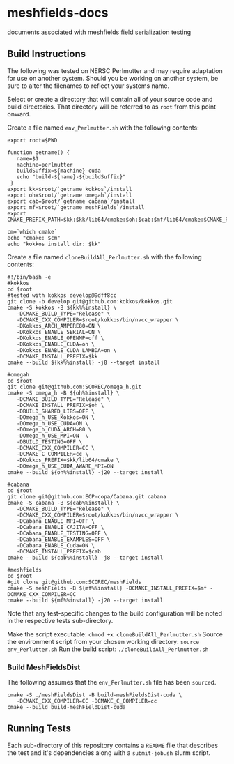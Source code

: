 # meshfields-docs
documents associated with meshfields field serialization testing

## Build Instructions
The following was tested on NERSC Perlmutter and may require adaptation for use on another system. Should you be working on another system, be sure to alter the filenames to reflect your systems name.

Select or create a directory that will contain all of your source code and build directories. That directory will be referred to as `root` from this point onward.

Create a file named `env_Perlmutter.sh` with the following contents:
```
export root=$PWD

function getname() {
   name=$1
   machine=perlmutter
   buildSuffix=${machine}-cuda
   echo "build-${name}-${buildSuffix}"
 }
export kk=$root/`getname kokkos`/install
export oh=$root/`getname omegah`/install
export cab=$root/`getname cabana`/install
export mf=$root/`getname meshFields`/install
export CMAKE_PREFIX_PATH=$kk:$kk/lib64/cmake:$oh:$cab:$mf/lib64/cmake:$CMAKE_PREFIX_PATH

cm=`which cmake`
echo "cmake: $cm"
echo "kokkos install dir: $kk"
```

Create a file named `cloneBuildAll_Perlmutter.sh` with the following contents:

```
#!/bin/bash -e
#kokkos
cd $root
#tested with kokkos develop@9dff8cc
git clone -b develop git@github.com:kokkos/kokkos.git
cmake -S kokkos -B ${kk%%install} \
   -DCMAKE_BUILD_TYPE="Release" \
   -DCMAKE_CXX_COMPILER=$root/kokkos/bin/nvcc_wrapper \
   -DKokkos_ARCH_AMPERE80=ON \
   -DKokkos_ENABLE_SERIAL=ON \
   -DKokkos_ENABLE_OPENMP=off \
   -DKokkos_ENABLE_CUDA=on \
   -DKokkos_ENABLE_CUDA_LAMBDA=on \
   -DCMAKE_INSTALL_PREFIX=$kk
cmake --build ${kk%%install} -j8 --target install

#omegah
cd $root
git clone git@github.com:SCOREC/omega_h.git
cmake -S omega_h -B ${oh%%install} \
   -DCMAKE_BUILD_TYPE="Release" \
   -DCMAKE_INSTALL_PREFIX=$oh \
   -DBUILD_SHARED_LIBS=OFF \
   -DOmega_h_USE_Kokkos=ON \
   -DOmega_h_USE_CUDA=ON \
   -DOmega_h_CUDA_ARCH=80 \
   -DOmega_h_USE_MPI=ON  \
   -DBUILD_TESTING=OFF \
   -DCMAKE_CXX_COMPILER=CC \
   -DCMAKE_C_COMPILER=cc \
   -DKokkos_PREFIX=$kk/lib64/cmake \
   -DOmega_h_USE_CUDA_AWARE_MPI=ON
cmake --build ${oh%%install} -j20 --target install

#cabana
cd $root
git clone git@github.com:ECP-copa/Cabana.git cabana
cmake -S cabana -B ${cab%%install} \
   -DCMAKE_BUILD_TYPE="Release" \
   -DCMAKE_CXX_COMPILER=$root/kokkos/bin/nvcc_wrapper \
   -DCabana_ENABLE_MPI=OFF \
   -DCabana_ENABLE_CAJITA=OFF \
   -DCabana_ENABLE_TESTING=OFF \
   -DCabana_ENABLE_EXAMPLES=OFF \
   -DCabana_ENABLE_Cuda=ON \
   -DCMAKE_INSTALL_PREFIX=$cab
cmake --build ${cab%%install} -j8 --target install

#meshfields
cd $root
#git clone git@github.com:SCOREC/meshFields
cmake -S meshFields -B ${mf%%install} -DCMAKE_INSTALL_PREFIX=$mf -DCMAKE_CXX_COMPILER=CC
cmake --build ${mf%%install} -j20 --target install
```
Note that any test-specific changes to the build configuration will be noted in the respective tests sub-directory.

Make the script executable:
`chmod +x cloneBuildAll_Perlmutter.sh`
Source the environment script from your chosen working directory:
`source env_Perlutter.sh`
Run the build script:
`./cloneBuildAll_Perlmutter.sh`

### Build MeshFieldsDist
The following assumes that the `env_Perlmutter.sh` file has been `source`d.

```
cmake -S ./meshFieldsDist -B build-meshFieldsDist-cuda \
   -DCMAKE_CXX_COMPILER=CC -DCMAKE_C_COMPILER=cc
cmake --build build-meshFieldDist-cuda
```

## Running Tests
Each sub-directory of this repository contains a `README` file that describes the test and it's dependencies along with a `submit-job.sh` slurm script.